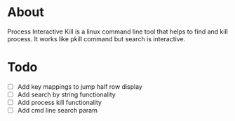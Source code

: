 # About
Process Interactive Kill is a linux command line tool that helps to find and kill process.
It works like pkill command but search is interactive.

# Todo
- [ ] Add <C-d> <C-u> key mappings to jump half row display
- [ ] Add search by string functionality
- [ ] Add process kill functionality
- [ ] Add cmd line search param
